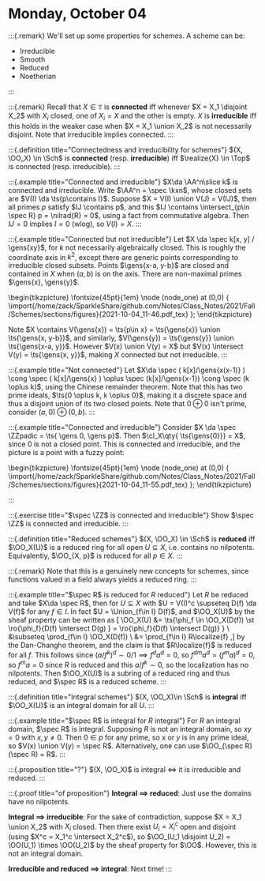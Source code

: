 # Monday, October 04

:::{.remark}
We'll set up some properties for schemes.
A scheme can be:

- Irreducible 
- Smooth
- Reduced
- Noetherian

:::

:::{.remark}
Recall that $X\in \Top$ is **connected** iff whenever $X = X_1 \disjoint X_2$ with $X_i$ closed, one of $X_i = X$ and the other is empty.
$X$ is **irreducible** iff this holds in the weaker case when $X = X_1 \union X_2$ is not necessarily disjoint.
Note that irreducible implies connected.
:::

:::{.definition title="Connectedness and irreducibility for schemes"}
$(X, \OO_X) \in \Sch$ is **connected** (resp. **irreducible**) iff $\realize{X} \in \Top$ is connected (resp. irreducible).
:::

:::{.example title="Connected and irreducible"}
$X\da \AA^n\slice k$ is connected and irreducible.
Write $\AA^n = \spec \kxn$, whose closed sets are $V(I) \da \ts{p\contains I}$.
Suppose $X = V(I) \union V(J) = V(IJ)$, then all primes $p$ satisfy $IJ \contains p$, and this $IJ \contains \intersect_{p\in \spec R} p = \nilrad{R} = 0$, using a fact from commutative algebra.
Then $IJ = 0$ implies $I=0$ (wlog), so $V(I) = X$.
:::

:::{.example title="Connected but not irreducible"}
Let $X \da \spec k[x, y] / \gens{xy}$, for $k$ not necessarily algebraically closed.
This is roughly the coordinate axis in $k^2$, except there are generic points corresponding to irreducible closed subsets.
Points $\gens{x-a, y-b}$ are closed and contained in $X$ when $(a, b)$ is on the axis.
There are non-maximal primes $\gens{x}, \gens{y}$.

\begin{tikzpicture}
\fontsize{45pt}{1em} 
\node (node_one) at (0,0) { \import{/home/zack/SparkleShare/github.com/Notes/Class_Notes/2021/Fall/Schemes/sections/figures}{2021-10-04_11-46.pdf_tex} };
\end{tikzpicture}

Note $X \contains V(\gens{x}) = \ts{p\in x} = \ts{\gens{x}} \union \ts{\gens{x, y-b}}$, and similarly, $V(\gens{y}) = \ts{\gens{y}} \union \ts{\gens{x-a, y}}$.
However $V(x) \union V(y) = X$ but $V(x) \intersect V(y) = \ts{\gens{x, y}}$, making $X$ connected but not irreducible.
:::

:::{.example title="Not connected"}
Let $X\da \spec ( k[x]/\gens{x(x-1)} ) \cong \spec ( k[x]/\gens{x} ) \oplus \spec (k[x]/\gens{x-1}) \cong \spec (k \oplus k)$, using the Chinese remainder theorem.
Note that this has two prime ideals, $\ts{0 \oplus k, k \oplus 0}$, making it a discrete space and thus a disjoint union of its two closed points.
Note that $0 \oplus 0$ isn't prime, consider $(a, 0) \oplus (0, b)$.
:::

:::{.example title="Connected and irreducible"}
Consider $X \da \spec \ZZpadic = \ts{ \gens 0, \gens p}$.
Then $\cl_X\qty{ \ts{\gens{0}}} = X$, since $0$ is not a closed point.
This is connected and irreducible, and the picture is a point with a fuzzy point:

\begin{tikzpicture}
\fontsize{45pt}{1em} 
\node (node_one) at (0,0) { \import{/home/zack/SparkleShare/github.com/Notes/Class_Notes/2021/Fall/Schemes/sections/figures}{2021-10-04_11-55.pdf_tex} };
\end{tikzpicture}

:::

:::{.exercise title="$\spec \ZZ$ is connected and irreducible"}
Show $\spec \ZZ$ is connected and irreducible.
:::

:::{.definition title="Reduced schemes"}
$(X, \OO_X) \in \Sch$ is **reduced** iff $\OO_X(U)$ is a reduced ring for all open $U \subseteq X$, i.e. contains no nilpotents.
Equivalently, $\OO_{X, p}$ is reduced for all $p\in X$.
:::

:::{.remark}
Note that this is a genuinely new concepts for schemes, since functions valued in a field always yields a reduced ring.
:::

:::{.example title="$\spec R$ is reduced for $R$ reduced"}
Let $R$ be reduced and take $X\da \spec R$, then for $U \subseteq X$ with $U = V(I)^c \supseteq D(f) \da V(f)$ for any $f\in I$.
In fact $U = \Union_{f\in I} D(f)$, and $\OO_X(U)$ by the sheaf property can be written as 
\[
\OO_X(U) 
&= \ts{\phi_f \in \OO_X(D(f)) \st \ro{\phi_f}{D(f) \intersect D(g) } = \ro{\phi_f}{D(f) \intersect D(g)} } \\
&\subseteq \prod_{f\in I} \OO_X(D(f)) \\
&= \prod_{f\in I} R\localize{f}
,\]
by the Dan-Changho theorem, and the claim is that $R\localize{f}$ is reduced for all $f$.
This follows since $(a/f^k)^d \sim 0/1 \implies f^d a^d = 0$, so $f^{dm}a^d = (f^ma)^d = 0$, so $f^ma=0$ since $R$ is reduced and this $a/f^k \sim 0$, so the localization has no nilpotents.
Then $\OO_X(U)$ is a subring of a reduced ring and thus reduced, and $\spec R$ is a reduced scheme.
:::

:::{.definition title="Integral schemes"}
$(X, \OO_X)\in \Sch$ is **integral** iff $\OO_X(U)$ is an integral domain for all $U$.
:::

:::{.example title="$\spec R$ is integral for $R$ integral"}
For $R$ an integral domain, $\spec R$ is integral.
Supposing $R$ is not an integral domain, so $xy=0$ with $x,y\neq 0$.
Then $0\in p$ for any prime, so $x$ or $y$ is in any prime ideal, so $V(x) \union V(y) = \spec R$.
Alternatively, one can use $\OO_{\spec R}(\spec R) = R$.
:::

:::{.proposition title="?"}
$(X, \OO_X)$ is integral $\iff$ it is irreducible and reduced.
:::

:::{.proof title="of proposition"}
**Integral $\implies$ reduced**:
Just use the domains have no nilpotents.

**Integral $\implies$ irreducible**:
For the sake of contradiction, suppose $X = X_1 \union X_2$ with $X_i$ closed.
Then there exist $U_i = X_i^c$ open and disjoint (using $X^c = X_1^c \intersect X_2^c$), so $\OO_(U_1 \disjoint U_2) = \OO(U_1) \times \OO(U_2)$ by the sheaf property for $\OO$.
However, this is not an integral domain.

**Irreducible and reduced $\implies$ integral**:
Next time!
:::
